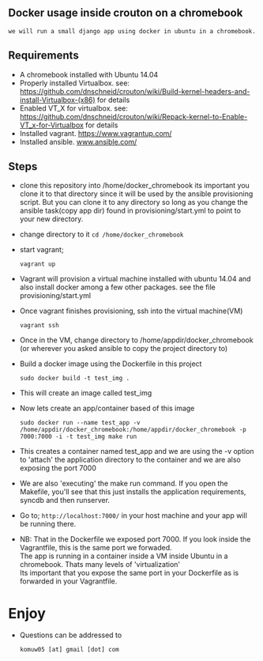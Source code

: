 ## Docker usage inside crouton on a chromebook

`we will run a small django app using docker in ubuntu in a chromebook.`

## Requirements

- A chromebook installed with Ubuntu 14.04
- Properly installed Virtualbox. see: https://github.com/dnschneid/crouton/wiki/Build-kernel-headers-and-install-Virtualbox-(x86) for details
- Enabled VT_X for virtualbox. see: https://github.com/dnschneid/crouton/wiki/Repack-kernel-to-Enable-VT_x-for-Virtualbox for details
- Installed vagrant. https://www.vagrantup.com/
- Installed ansible. www.ansible.com/


## Steps
- clone this repository into /home/docker_chromebook
    its important you clone it to that directory since it will be used by the ansible provisioning script. But you can clone it to any directory so long as you change the ansible task(copy app dir) found in provisioning/start.yml to point to your new directory.     
- change directory to it
    `cd /home/docker_chromebook`
- start vagrant;
     
     `vagrant up`

- Vagrant will provision a virtual machine installed with ubuntu 14.04 and also install docker among a few other packages. see the file provisioning/start.yml
- Once vagrant finishes provisioning, ssh into the virtual machine(VM)
     
     `vagrant ssh`

- Once in the VM, change directory to /home/appdir/docker_chromebook (or wherever you asked ansible to copy the project directory to)
- Build a docker image using the Dockerfile in this project

     `sudo docker build -t test_img .`

- This will create an image called test_img
- Now lets create an app/container based of this image
     
     `sudo docker run --name test_app -v /home/appdir/docker_chromebook:/home/appdir/docker_chromebook -p 7000:7000 -i -t test_img make run`

- This creates a container named test_app and we are using the -v option to 'attach' the application directory to the container and we are also exposing the port 7000
- We are also 'executing' the make run command. If you open the Makefile, you'll see that this just installs the application requirements, syncdb and then runserver.

- Go to; `http://localhost:7000/` in your host machine and your app will be running there.

- NB: 
That in the Dockerfile we exposed port 7000. If you look inside the Vagrantfile, this is the same port we forwaded.       
The app is running in a container inside a VM inside Ubuntu in a chromebook. Thats many levels of 'virtualization'       
Its important that you expose the same port in your Dockerfile as is forwarded in your Vagrantfile.


# Enjoy
- Questions can be addressed to 
     
      komuw05 [at] gmail [dot] com

